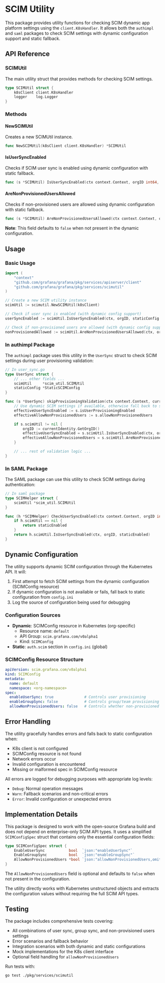 # SCIM Utility

This package provides utility functions for checking SCIM dynamic app platform settings using the `client.K8sHandler`. It allows both the `authimpl` and `saml` packages to check SCIM settings with dynamic configuration support and static fallback.

## API Reference

### SCIMUtil

The main utility struct that provides methods for checking SCIM settings.

```go
type SCIMUtil struct {
    k8sClient client.K8sHandler
    logger    log.Logger
}
```

### Methods

#### NewSCIMUtil
Creates a new SCIMUtil instance.

```go
func NewSCIMUtil(k8sClient client.K8sHandler) *SCIMUtil
```

#### IsUserSyncEnabled
Checks if SCIM user sync is enabled using dynamic configuration with static fallback.

```go
func (s *SCIMUtil) IsUserSyncEnabled(ctx context.Context, orgID int64, staticEnabled bool) bool
```

#### AreNonProvisionedUsersAllowed
Checks if non-provisioned users are allowed using dynamic configuration with static fallback.

```go
func (s *SCIMUtil) AreNonProvisionedUsersAllowed(ctx context.Context, orgID int64, staticAllowed bool) bool
```

**Note**: This field defaults to `false` when not present in the dynamic configuration.

## Usage

### Basic Usage

```go
import (
    "context"
    "github.com/grafana/grafana/pkg/services/apiserver/client"
    "github.com/grafana/grafana/pkg/services/scimutil"
)

// Create a new SCIM utility instance
scimUtil := scimutil.NewSCIMUtil(k8sClient)

// Check if user sync is enabled (with dynamic config support)
userSyncEnabled := scimUtil.IsUserSyncEnabled(ctx, orgID, staticConfig.IsUserProvisioningEnabled)

// Check if non-provisioned users are allowed (with dynamic config support)
nonProvisionedAllowed := scimUtil.AreNonProvisionedUsersAllowed(ctx, orgID, staticConfig.AllowNonProvisionedUsers)
```

### In authimpl Package

The `authimpl` package uses this utility in the `UserSync` struct to check SCIM settings during user provisioning validation:

```go
// In user_sync.go
type UserSync struct {
    // ... other fields ...
    scimUtil     *scim_util.SCIMUtil
    staticConfig *StaticSCIMConfig
}

func (s *UserSync) skipProvisioningValidation(ctx context.Context, currentIdentity *authn.Identity) bool {
    // Use dynamic SCIM settings if available, otherwise fall back to static config
    effectiveUserSyncEnabled := s.isUserProvisioningEnabled
    effectiveAllowNonProvisionedUsers := s.allowNonProvisionedUsers

    if s.scimUtil != nil {
        orgID := currentIdentity.GetOrgID()
        effectiveUserSyncEnabled = s.scimUtil.IsUserSyncEnabled(ctx, orgID, s.staticConfig.IsUserProvisioningEnabled)
        effectiveAllowNonProvisionedUsers = s.scimUtil.AreNonProvisionedUsersAllowed(ctx, orgID, s.staticConfig.AllowNonProvisionedUsers)
    }

    // ... rest of validation logic ...
}
```

### In SAML Package

The SAML package can use this utility to check SCIM settings during authentication:

```go
// In saml package
type SCIMHelper struct {
    scimUtil *scim_util.SCIMUtil
}

func (h *SCIMHelper) CheckUserSyncEnabled(ctx context.Context, orgID int64, staticEnabled bool) bool {
    if h.scimUtil == nil {
        return staticEnabled
    }
    return h.scimUtil.IsUserSyncEnabled(ctx, orgID, staticEnabled)
}
```

## Dynamic Configuration

The utility supports dynamic SCIM configuration through the Kubernetes API. It will:

1. First attempt to fetch SCIM settings from the dynamic configuration (SCIMConfig resource)
2. If dynamic configuration is not available or fails, fall back to static configuration from `config.ini`
3. Log the source of configuration being used for debugging

### Configuration Sources

- **Dynamic**: SCIMConfig resource in Kubernetes (org-specific)
  - Resource name: `default`
  - API Group: `scim.grafana.com/v0alpha1`
  - Kind: `SCIMConfig`
- **Static**: `auth.scim` section in `config.ini` (global)

### SCIMConfig Resource Structure

```yaml
apiVersion: scim.grafana.com/v0alpha1
kind: SCIMConfig
metadata:
  name: default
  namespace: <org-namespace>
spec:
  enableUserSync: true              # Controls user provisioning
  enableGroupSync: false            # Controls group/team provisioning
  allowNonProvisionedUsers: false   # Controls whether non-provisioned users are allowed (optional)
```

## Error Handling

The utility gracefully handles errors and falls back to static configuration when:
- K8s client is not configured
- SCIMConfig resource is not found
- Network errors occur
- Invalid configuration is encountered
- Missing or malformed spec in SCIMConfig resource

All errors are logged for debugging purposes with appropriate log levels:
- `Debug`: Normal operation messages
- `Warn`: Fallback scenarios and non-critical errors
- `Error`: Invalid configuration or unexpected errors

## Implementation Details

This package is designed to work with the open-source Grafana build and does not depend on enterprise-only SCIM API types. It uses a simplified `SCIMConfigSpec` struct that contains only the essential configuration fields:

```go
type SCIMConfigSpec struct {
    EnableUserSync           bool  `json:"enableUserSync"`
    EnableGroupSync          bool  `json:"enableGroupSync"`
    AllowNonProvisionedUsers *bool `json:"allowNonProvisionedUsers,omitempty"`
}
```

The `AllowNonProvisionedUsers` field is optional and defaults to `false` when not present in the configuration.

The utility directly works with Kubernetes unstructured objects and extracts the configuration values without requiring the full SCIM API types.

## Testing

The package includes comprehensive tests covering:
- All combinations of user sync, group sync, and non-provisioned users settings
- Error scenarios and fallback behavior
- Integration scenarios with both dynamic and static configurations
- Mock implementations for the K8s client interface
- Optional field handling for `allowNonProvisionedUsers`

Run tests with:
```bash
go test ./pkg/services/scimutil
``` 